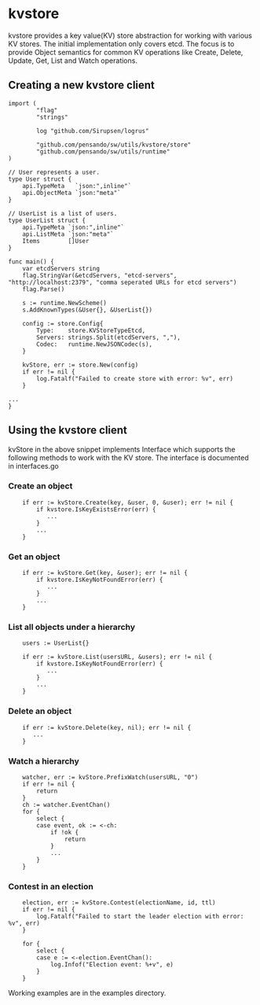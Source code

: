 # kvstore

kvstore provides a key value(KV) store abstraction for working with various KV stores. The initial implementation only covers etcd. The focus is to provide Object semantics for common KV operations like Create, Delete, Update, Get, List and Watch operations.


## Creating a new kvstore client
```
import (
        "flag"
        "strings"

        log "github.com/Sirupsen/logrus"

        "github.com/pensando/sw/utils/kvstore/store"
        "github.com/pensando/sw/utils/runtime"
)

// User represents a user.
type User struct {
	api.TypeMeta   `json:",inline"`
	api.ObjectMeta `json:"meta"`
}

// UserList is a list of users.
type UserList struct {
	api.TypeMeta `json:",inline"`
	api.ListMeta `json:"meta"`
	Items        []User
}

func main() {
	var etcdServers string
	flag.StringVar(&etcdServers, "etcd-servers", "http://localhost:2379", "comma seperated URLs for etcd servers")
	flag.Parse()

	s := runtime.NewScheme()
	s.AddKnownTypes(&User{}, &UserList{})

	config := store.Config{
		Type:    store.KVStoreTypeEtcd,
		Servers: strings.Split(etcdServers, ","),
		Codec:   runtime.NewJSONCodec(s),
	}

	kvStore, err := store.New(config)
	if err != nil {
		log.Fatalf("Failed to create store with error: %v", err)
	}

...
}
```

## Using the kvstore client
kvStore in the above snippet implements Interface which supports the following methods to work with the KV store. The interface is documented in interfaces.go

### Create an object
```
	if err := kvStore.Create(key, &user, 0, &user); err != nil {
		if kvstore.IsKeyExistsError(err) {
		   ...
		}
		...
	}
```

### Get an object
```
	if err := kvStore.Get(key, &user); err != nil {
		if kvstore.IsKeyNotFoundError(err) {
		   ...
		}
		...
	}
```

### List all objects under a hierarchy
```
	users := UserList{}

	if err := kvStore.List(usersURL, &users); err != nil {
		if kvstore.IsKeyNotFoundError(err) {
		   ...
		}
		...
	}
```

### Delete an object
```
	if err := kvStore.Delete(key, nil); err != nil {
	   ...
	}
```

### Watch a hierarchy
```
	watcher, err := kvStore.PrefixWatch(usersURL, "0")
	if err != nil {
		return
	}
	ch := watcher.EventChan()
	for {
		select {
		case event, ok := <-ch:
			if !ok {
				return
			}
			...
		}
	}
```

### Contest in an election
```
	election, err := kvStore.Contest(electionName, id, ttl)
	if err != nil {
		log.Fatalf("Failed to start the leader election with error: %v", err)
	}

	for {
		select {
		case e := <-election.EventChan():
			log.Infof("Election event: %+v", e)
		}
	}
```

Working examples are in the examples directory.
